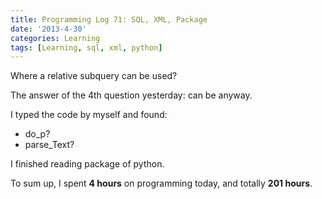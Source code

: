 ```yaml
---
title: Programming Log 71: SQL, XML, Package
date: '2013-4-30'
categories: Learning
tags: [Learning, sql, xml, python]
---
```


Where a relative subquery can be used?

The answer of the 4th question yesterday: can be anyway.

I typed the code by myself and found:

+ do_p?
+ parse_Text?

I finished reading package of python.

To sum up, I spent **4 hours** on programming today, and totally **201 hours**.